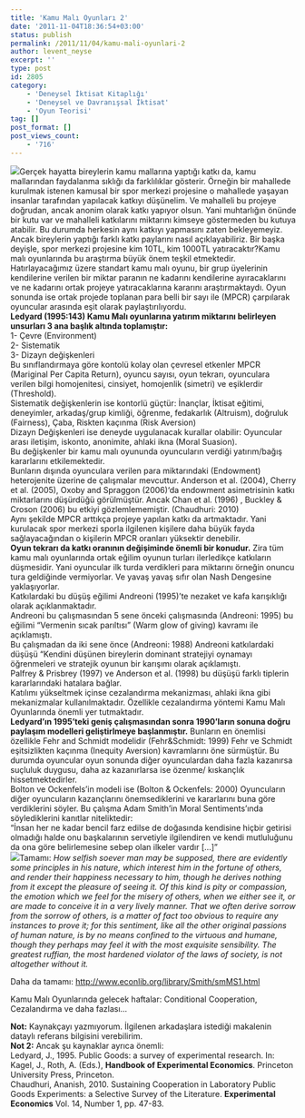 ```yaml
---
title: 'Kamu Malı Oyunları 2'
date: '2011-11-04T18:36:54+03:00'
status: publish
permalink: /2011/11/04/kamu-mali-oyunlari-2
author: levent_neyse
excerpt: ''
type: post
id: 2805
category:
    - 'Deneysel İktisat Kitaplığı'
    - 'Deneysel ve Davranışsal İktisat'
    - 'Oyun Teorisi'
tag: []
post_format: []
post_views_count:
    - '716'
---
```

   
![](http://www.deafwired.com/chicago/files/2011/08/kids6.jpg)Gerçek hayatta bireylerin kamu mallarına yaptığı katkı da, kamu mallarından faydalanma sıklığı da farklılıklar gösterir. Örneğin bir mahallede kurulmak istenen kamusal bir spor merkezi projesine o mahallede yaşayan insanlar tarafından yapılacak katkıyı düşünelim. Ve mahalleli bu projeye doğrudan, ancak anonim olarak katkı yapıyor olsun. Yani muhtarlığın önünde bir kutu var ve mahalleli katkılarını miktarını kimseye göstermeden bu kutuya atabilir. Bu durumda herkesin aynı katkıyı yapmasını zaten bekleyemeyiz. Ancak bireylerin yaptığı farklı katkı paylarını nasıl açıklayabiliriz. Bir başka deyişle, spor merkezi projesine kim 10TL, kim 1000TL yatıracaktır?Kamu malı oyunlarında bu araştırma büyük önem teşkil etmektedir.   
Hatırlayacağımız üzere standart kamu malı oyunu, bir grup üyelerinin kendilerine verilen bir miktar paranın ne kadarını kendilerine ayıracaklarını ve ne kadarını ortak projeye yatıracaklarına kararını araştırmaktaydı. Oyun sonunda ise ortak projede toplanan para belli bir sayı ile (MPCR) çarpılarak oyuncular arasında eşit olarak paylaştırılıyordu.  
**Ledyard (1995:143) Kamu Malı oyunlarına yatırım miktarını belirleyen unsurları 3 ana başlık altında toplamıştır:**  
1- Çevre (Environment)  
2- Sistematik  
3- Dizayn değişkenleri  
Bu sınıflandırmaya göre kontolü kolay olan çevresel etkenler MPCR (Mariginal Per Capita Return), oyuncu sayısı, oyun tekrarı, oyunculara verilen bilgi homojenitesi, cinsiyet, homojenlik (simetri) ve eşiklerdir (Threshold).  
Sistematik değişkenlerin ise kontorlü güçtür: İnançlar, İktisat eğitimi, deneyimler, arkadaş/grup kimliği, öğrenme, fedakarlık (Altruism), doğruluk (Fairness), Çaba, Riskten kaçınma (Risk Aversion)  
Dizayn Değişkenleri ise deneyde uygulanacak kurallar olabilir: Oyuncular arası iletişim, iskonto, anonimite, ahlaki ikna (Moral Suasion).  
Bu değişkenler bir kamu malı oyununda oyuncuların verdiği yatırım/bağış kararlarını etkilemektedir.  
Bunların dışında oyunculara verilen para miktarındaki (Endowment) heterojenite üzerine de çalışmalar mevcuttur. Anderson et al. (2004), Cherry et al. (2005), Oxoby and Spraggon (2006)‘da endowment asimetrisinin katkı miktarlarını düşürdüğü görülmüştür. Ancak Chan et al. (1996) , Buckley &amp; Croson (2006) bu etkiyi gözlemlememiştir. (Chaudhuri: 2010)  
Aynı şekilde MPCR arttıkça projeye yapılan katkı da artmaktadır. Yani kurulacak spor merkezi sporla ilgilenen kişilere daha büyük fayda sağlayacağından o kişilerin MPCR oranları yüksektir denebilir.  
**Oyun tekrarı da katkı oranının değişiminde önemli bir konudur.** Zira tüm kamu malı oyunlarında ortak eğilim oyunun turları ilerledikçe katkıların düşmesidir. Yani oyuncular ilk turda verdikleri para miktarını örneğin onuncu tura geldiğinde vermiyorlar. Ve yavaş yavaş sıfır olan Nash Dengesine yaklaşıyorlar.  
Katkılardaki bu düşüş eğilimi Andreoni (1995)’te nezaket ve kafa karışıklığı olarak açıklanmaktadır.  
Andreoni bu çalışmasından 5 sene önceki çalışmasında (Andreoni: 1995) bu eğilimi “Vermenin sıcak parıltısı” (Warm glow of giving) kavramı ile açıklamıştı.  
Bu çalışmadan da iki sene önce (Andreoni: 1988) Andreoni katkılardaki düşüşü “Kendini düşünen bireylerin dominant stratejiyi oynamayı öğrenmeleri ve stratejik oyunun bir karışımı olarak açıklamıştı.  
Palfrey &amp; Prisbrey (1997) ve Anderson et al. (1998) bu düşüşü farklı tiplerin kararlarındaki hatalara bağlar.  
Katılımı yükseltmek içinse cezalandırma mekanizması, ahlaki ikna gibi mekanizmalar kullanılmaktadır. Özellikle cezalandırma yöntemi Kamu Malı Oyunlarında önemli yer tutmaktadır.  
**Ledyard’ın 1995’teki geniş çalışmasından sonra 1990’ların sonuna doğru paylaşım modelleri geliştirlmeye başlanmıştır.** Bunların en önemlisi özellikle Fehr and Schmidt modelidir (Fehr&amp;Schmidt: 1999) Fehr ve Schmidt eşitsizlikten kaçınma (Inequity Aversion) kavramlarını öne sürmüştür. Bu durumda oyuncular oyun sonunda diğer oyunculardan daha fazla kazanırsa suçluluk duygusu, daha az kazanırlarsa ise özenme/ kıskançlık hissetmektedirler.  
Bolton ve Ockenfels’in modeli ise (Bolton &amp; Ockenfels: 2000) Oyuncuların diğer oyuncuların kazançlarını önemsediklerini ve kararlarını buna göre verdiklerini söyler. Bu çalışma Adam Smith’in Moral Sentiments’ında söylediklerini kanıtlar niteliktedir:  
“İnsan her ne kadar bencil farz edilse de doğasında kendisine hiçbir getirisi olmadığı halde onu başkalarının servetiyle ilgilendiren ve kendi mutluluğunu da ona göre belirlemesine sebep olan ilkeler vardır \[…\]”  
![](http://images.angusrobertson.com.au/images/ar/97815998/9781599865935/180/270/plain/the-theory-of-moral-sentiments.jpg)Tamamı: *How selfish soever man may be supposed, there are evidently some principles in his nature, which interest him in the fortune of others, and render their happiness necessary to him, though he derives nothing from it except the pleasure of seeing it. Of this kind is pity or compassion, the emotion which we feel for the misery of others, when we either see it, or are made to conceive it in a very lively manner. That we often derive sorrow from the sorrow of others, is a matter of fact too obvious to require any instances to prove it; for this sentiment, like all the other original passions of human nature, is by no means confined to the virtuous and humane, though they perhaps may feel it with the most exquisite sensibility. The greatest ruffian, the most hardened violator of the laws of society, is not altogether without it.*  
   
Daha da tamamı: <http://www.econlib.org/library/Smith/smMS1.html>  
   
Kamu Malı Oyunlarında gelecek haftalar: Conditional Cooperation, Cezalandırma ve daha fazlası…  
   
**Not:** Kaynakçayı yazmıyorum. İlgilenen arkadaşlara istediği makalenin dataylı referans bilgisini verebilirim.  
**Not 2:** Ancak şu kaynaklar ayrıca önemli:  
Ledyard, J., 1995. Public Goods: a survey of experimental research. In: Kagel, J., Roth, A. (Eds.), **Handbook of Experimental Economics**. Princeton University Press, Princeton.  
Chaudhuri, Ananish, 2010. Sustaining Cooperation in Laboratory Public Goods Experiments: a Selective Survey of the Literature. **Experimental Economics** Vol. 14, Number 1, pp. 47-83.

```
```